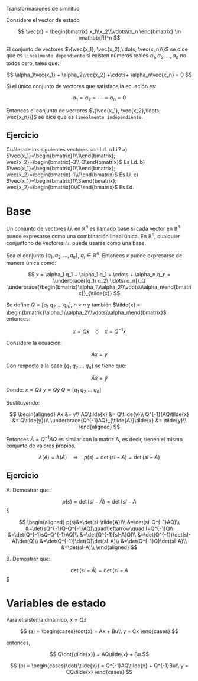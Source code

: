 Transformaciones de similitud

Considere el vector de estado

$$
\vec{x} = \begin{bmatrix}
x_1\\x_2\\\vdots\\x_n
\end{bmatrix} \in \mathbb{R}^n
$$


El conjunto de vectores $\{\vec{x_1}, \vec{x_2},\ldots, \vec{x_n}\}$ se dice que es `linealmente dependiente` si existen números reales $\alpha_1, \alpha_2,\ldots,\alpha_n$ no todos cero, tales que:

$$
\alpha_1\vec{x_1} + \alpha_2\vec{x_2} +\cdots+ \alpha_n\vec{x_n} = 0
$$


Si el único conjunto de vectores que satisface la ecuación es:

$$
\alpha_1 = \alpha_2 = \cdots = \alpha_n = 0
$$

Entonces el conjunto de vectores $\{\vec{x_1}, \vec{x_2},\ldots, \vec{x_n}\}$ se dice que es `linealmente independiente`.

## Ejercicio
Cuáles de los siguientes vectores son l.d. o l.i.?
a) $\vec{x_1}=\begin{bmatrix}1\\1\end{bmatrix}; \vec{x_2}=\begin{bmatrix}-3\\-3\end{bmatrix}$
Es l.d.
b) $\vec{x_1}=\begin{bmatrix}1\\1\end{bmatrix}; \vec{x_2}=\begin{bmatrix}-1\\1\end{bmatrix}$
Es l.i.
c) $\vec{x_1}=\begin{bmatrix}1\\3\end{bmatrix}; \vec{x_2}=\begin{bmatrix}0\\0\end{bmatrix}$
Es l.d.

# Base
Un conjunto de vectores $l.i.$ en $\mathbb{R}^n$ es llamado base si cada vector en $\mathbb{R}^n$ puede expresarse como una combinación lineal única.
En $\mathbb{R}^n$, cualquier conjuntono de vectores $l.i.$ puede usarse como una base.

Sea el conjunto $\{q_1, q_2,\ldots,q_n\}$, $q_i \in \mathbb{R}^n$. Entonces $x$ puede expresarse de manera única como:

$$
x = \alpha_1 q_1 + \alpha_1 q_1 + \cdots + \alpha_n q_n = \underbrace{[q_1\ q_2\ \ldots\ q_n]}_Q \underbrace{\begin{bmatrix}\alpha_1\\\alpha_2\\\vdots\\\alpha_n\end{bmatrix}}_{\tilde{x}}
$$


Se define $Q = [q_1\ q_2\ \ldots\ q_n]$, $n\times n$ y también $\tilde{x} = \begin{bmatrix}\alpha_1\\\alpha_2\\\vdots\\\alpha_n\end{bmatrix}$, entonces:

$$
x = Q\tilde{x}\quad\text{ó}\quad \tilde{x} = Q^{-1}x
$$


Considere la ecuación:

$$
Ax = y
$$

Con respecto a la base $\{q_1\ q_2\ \ldots\ q_n\}$ se tiene que:

$$
\tilde{A}\tilde{x} = \tilde{y}
$$

Donde:
$x = Q\tilde{x}$
$y = Q\tilde{y}$
$Q = [q_1\ q_2\ \ldots\ q_n]$

Sustituyendo:

$$
\begin{aligned}
Ax &= y\\
AQ\tilde{x} &= Q\tilde{y}\\
Q^{-1}(AQ\tilde{x} &= Q\tilde{y})\\
\underbrace{Q^{-1}AQ}_{\tilde{A}}\tilde{x} &= \tilde{y}\\
\end{aligned}
$$

Entonces $\tilde{A} = Q^{-1}AQ$ es similar con la matriz A, es decir, tienen el mismo conjunto de valores propios.

$$
\lambda(A) = \lambda(\tilde{A})\quad\Rightarrow\quad p(s) = \det(sI-A) = \det(sI-\tilde{A})
$$


## Ejercicio
A. Demostrar que:

$$p(s)= \det(sI-\tilde{A}) = \det(sI-A$$
$

$$
\begin{aligned}
p(s)&=\det(sI-\tilde{A})\\
&=\det(sI-Q^{-1}AQ)\\
&=\det(sQ^{-1}Q-Q^{-1}AQ)\quad\leftarrow\quad I=Q^{-1}Q\\
&=\det(Q^{-1}sQ-Q^{-1}AQ)\\
&=\det(Q^{-1}[sI-A]Q)\\
&=\det(Q^{-1})\det(sI-A)\det(Q)\\
&=\det(Q^{-1})\det(Q)\det(sI-A)\\
&=\det(Q^{-1}Q)\det(sI-A)\\
&=\det(sI-A)\\
\end{aligned}
$$


B. Demostrar que:

$$\det(sI-\tilde{A}) = \det(sI-A$$
$

# Variables de estado
Para el sistema dinámico, $x = Q\tilde{x}$

$$
(a) = \begin{cases}\dot{x} = Ax + Bu\\
y = Cx
\end{cases}
$$

entonces,

$$
Q\dot{\tilde{x}} = AQ\tilde{x} + Bu
$$

$$
(b) = \begin{cases}\dot{\tilde{x}} = Q^{-1}AQ\tilde{x} + Q^{-1}Bu\\
y = CQ\tilde{x}
\end{cases}
$$
